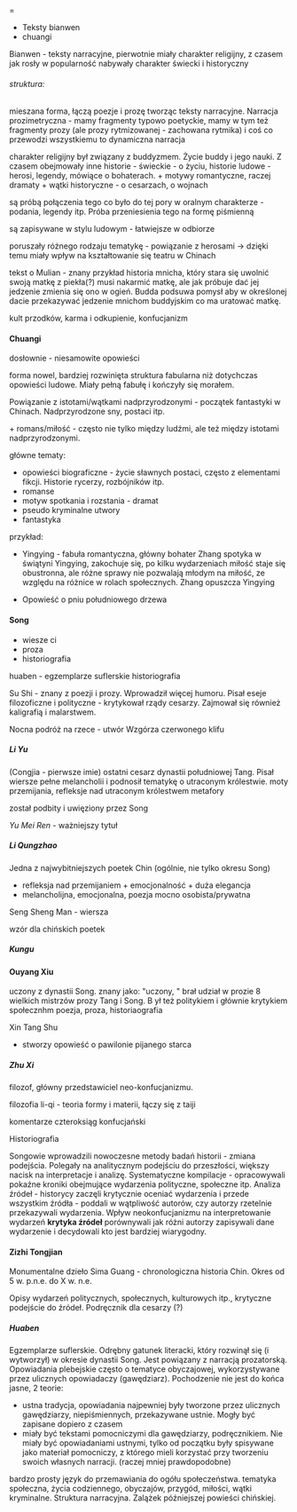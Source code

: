 =




- Teksty bianwen
- chuangi


Bianwen - teksty narracyjne, pierwotnie miały charakter religijny, z czasem jak rosły w popularność nabywały charakter świecki i historyczny

###### struktura:
mieszana forma, łączą poezje i prozę tworząc teksty narracyjne. Narracja prozimetryczna - mamy fragmenty typowo poetyckie, mamy w tym też fragmenty prozy (ale prozy rytmizowanej - zachowana rytmika) i coś co przewodzi wszystkiemu to dynamiczna narracja

charakter religijny był związany z buddyzmem. Życie buddy i jego nauki. Z czasem obejmowały inne historie - świeckie - o życiu, historie ludowe - herosi, legendy, mówiące o bohaterach. 
\+ motywy romantyczne, raczej dramaty
\+ wątki historyczne - o cesarzach, o wojnach

są próbą połączenia tego co było do tej pory w oralnym charakterze - podania, legendy itp. Próba przeniesienia tego na formę piśmienną

są zapisywane w stylu ludowym - łatwiejsze w odbiorze



poruszały różnego rodzaju tematykę - powiązanie z herosami -> dzięki temu miały wpływ na kształtowanie się teatru w Chinach

tekst o Mulian - znany przykład
historia mnicha, który stara się uwolnić swoją matkę z piekła(?)
musi nakarmić matkę, ale jak próbuje dać jej jedzenie zmienia się ono w ogień. Budda podsuwa pomysł aby w określonej dacie przekazywać jedzenie mnichom buddyjskim co ma uratować matkę.

kult przodków, karma i odkupienie, konfucjanizm



#### Chuangi

dosłownie - niesamowite opowieści

forma nowel, bardziej rozwinięta struktura fabularna niż dotychczas opowieści ludowe. Miały pełną fabułę i kończyły się morałem. 

Powiązanie z istotami/wątkami nadprzyrodzonymi - początek fantastyki w Chinach. Nadprzyrodzone sny, postaci itp.

\+ romans/miłość - często nie tylko między ludźmi, ale też między istotami nadprzyrodzonymi.

główne tematy:
- opowieści biograficzne - życie sławnych postaci, często z elementami fikcji. Historie rycerzy, rozbójników itp.
- romanse
- motyw spotkania i rozstania - dramat
- pseudo kryminalne utwory 
- fantastyka 

przykład:
- Yingying - fabuła romantyczna, główny bohater Zhang spotyka w świątyni Yingying, zakochuje się, po kilku wydarzeniach miłość staje się obustronna, ale różne sprawy nie pozwalają młodym na miłość, ze względu na różnice w rolach społecznych. Zhang opuszcza Yingying

- Opowieść o pniu południowego drzewa

#### Song
- wiesze ci
- proza
- historiografia

huaben - egzemplarze suflerskie
historiografia

Su Shi - znany z poezji i prozy. Wprowadził więcej humoru. Pisał eseje filozoficzne i polityczne - krytykował rządy cesarzy. Zajmował się również kaligrafią i malarstwem.

Nocna podróż na rzece - utwór
Wzgórza czerwonego klifu



##### Li Yu 

(Congjia - pierwsze imie)
ostatni cesarz dynastii południowej Tang. Pisał wiersze pełne melancholii i podnosił tematykę o utraconym królestwie.
moty przemijania, refleksje nad utraconym królestwem
metafory

został podbity i uwięziony przez Song 

*Yu Mei Ren* - ważniejszy tytuł

##### Li Qungzhao

Jedna z najwybitniejszych poetek Chin (ogólnie, nie tylko okresu Song)
 - refleksja nad przemijaniem + emocjonalność + duża elegancja
 - melancholijna, emocjonalna, poezja mocno osobista/prywatna

Seng Sheng Man - wiersza

wzór dla chińskich poetek


##### Kungu


#### Ouyang Xiu

uczony z dynastii Song. znany jako: "uczony, "
brał udział w prozie 8 wielkich mistrzów prozy Tang i Song.
B
ył też politykiem i głównie krytykiem społecznhm
poezja, proza, historiaografia



Xin Tang Shu
- stworzy
opowieść o pawilonie pijanego starca



##### Zhu Xi

filozof, główny przedstawiciel neo-konfucjanizmu. 

filozofia li-qi - teoria formy i materii, łączy się z taiji

komentarze czteroksiąg konfucjański



Historiografia

Songowie wprowadzili nowoczesne metody badań historii - zmiana podejścia. Polegały na analitycznym podejściu do przeszłości, większy nacisk na interpretacje i analizę. Systematyczne kompilacje - opracowywali pokaźne kroniki obejmujące wydarzenia polityczne, społeczne itp. 
Analiza źródeł - historycy zaczęli krytycznie oceniać wydarzenia i przede wszystkim źródła - poddali w wątpliwość autorów, czy autorzy rzetelnie przekazywali wydarzenia.
Wpływ neokonfucjanizmu na interpretowanie wydarzeń
**krytyka źródeł**
porównywali jak różni autorzy zapisywali dane wydarzenie i decydowali kto jest bardziej wiarygodny.



#### Zizhi Tongjian

Monumentalne dzieło Sima Guang - chronologiczna historia Chin. 
Okres od 5 w. p.n.e. do X w. n.e.

Opisy wydarzeń politycznych, społecznych, kulturowych itp., krytyczne podejście do źródeł. 
Podręcznik dla cesarzy (?)




##### Huaben

Egzemplarze suflerskie. Odrębny gatunek literacki, który rozwinął się (i wytworzył) w okresie dynastii Song. Jest powiązany z narracją prozatorską. Opowiadania plebejskie często o tematyce obyczajowej, wykorzystywane przez ulicznych opowiadaczy (gawędziarz). Pochodzenie nie jest do końca jasne, 2 teorie:
- ustna tradycja, opowiadania najpewniej były tworzone przez ulicznych gawędziarzy, niepiśmiennych, przekazywane ustnie. Mogły być zapisane dopiero z czasem
- miały być tekstami pomocniczymi dla gawędziarzy, podręcznikiem. Nie miały być opowiadaniami ustnymi, tylko od początku były spisywane jako materiał pomocniczy, z którego mieli korzystać przy tworzeniu swoich własnych narracji. (raczej mniej prawdopodobne)

bardzo prosty język do przemawiania do ogółu społeczeństwa. tematyka społeczna, życia codziennego, obyczajów, przygód, miłości, wątki kryminalne. Struktura narracyjna.
Zalążek późniejszej powieści chińskiej.  